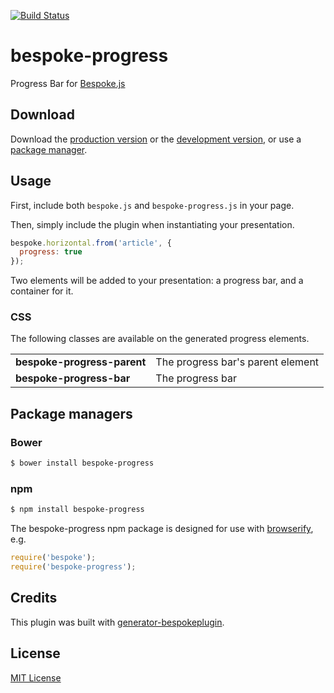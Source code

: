 [![Build Status](https://secure.travis-ci.org/markdalgleish/bespoke-progress.png?branch=master)](https://travis-ci.org/markdalgleish/bespoke-progress)

# bespoke-progress

Progress Bar for [Bespoke.js](http://markdalgleish.com/projects/bespoke.js)

## Download

Download the [production version][min] or the [development version][max], or use a [package manager](#package-managers).

[min]: https://raw.github.com/markdalgleish/bespoke-progress/master/dist/bespoke-progress.min.js
[max]: https://raw.github.com/markdalgleish/bespoke-progress/master/dist/bespoke-progress.js

## Usage

First, include both `bespoke.js` and `bespoke-progress.js` in your page.

Then, simply include the plugin when instantiating your presentation.

```js
bespoke.horizontal.from('article', {
  progress: true
});
```

Two elements will be added to your presentation: a progress bar, and a container for it.

### CSS

The following classes are available on the generated progress elements.

<table>
   <tr>
    <td><b>bespoke-progress-parent</b></td>
    <td>The progress bar's parent element</td>
   </tr>
   <tr>
    <td><b>bespoke-progress-bar</b></td>
    <td>The progress bar</td>
   </tr>
</table>

## Package managers

### Bower

```bash
$ bower install bespoke-progress
```

### npm

```bash
$ npm install bespoke-progress
```

The bespoke-progress npm package is designed for use with [browserify](http://browserify.org/), e.g.

```js
require('bespoke');
require('bespoke-progress');
```

## Credits

This plugin was built with [generator-bespokeplugin](https://github.com/markdalgleish/generator-bespokeplugin).

## License

[MIT License](http://en.wikipedia.org/wiki/MIT_License)
